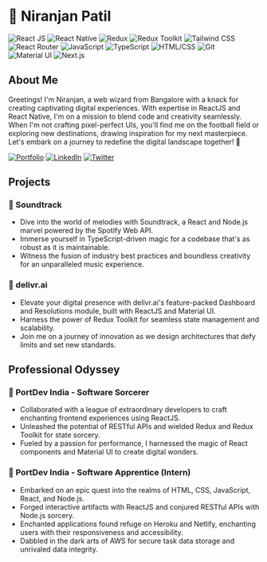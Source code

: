# 🚀 Niranjan Patil

 ![React JS](https://img.shields.io/badge/React%20JS-Expert-purple?style=for-the-badge&logo=react)
 ![React Native](https://img.shields.io/badge/React%20Native-Expert-yellow?style=for-the-badge&logo=react)
 ![Redux](https://img.shields.io/badge/Redux-Intermediate-Violet?style=for-the-badge&logo=redux)
 ![Redux Toolkit](https://img.shields.io/badge/Redux%20Toolkit-Intermediate-darkgreen?style=for-the-badge&logo=redux)
 ![Tailwind CSS](https://img.shields.io/badge/Tailwind%20CSS-Expert-Indigo?style=for-the-badge&logo=tailwind-css)
 ![React Router](https://img.shields.io/badge/React%20Router-Intermediate-blue?style=for-the-badge&logo=react-router)
 ![JavaScript](https://img.shields.io/badge/JavaScript-Expert-red?style=for-the-badge&logo=javascript)
 ![TypeScript](https://img.shields.io/badge/TypeScript-Intermediate-green?style=for-the-badge&logo=typescript)
 ![HTML/CSS](https://img.shields.io/badge/HTML%2FCSS-Expert-purple?style=for-the-badge&logo=html5) 
 ![Git](https://img.shields.io/badge/Git-Expert-red?style=for-the-badge&logo=git)
 ![Material UI](https://img.shields.io/badge/Material%20UI-Intermediate-blue?style=for-the-badge&logo=material-ui)
 ![Next.js](https://img.shields.io/badge/Next.js-Intermediate-yellow?style=for-the-badge&logo=next-js)

##  About Me
Greetings! I'm Niranjan, a web wizard from Bangalore with a knack for creating captivating digital experiences. With expertise in ReactJS and React Native, I'm on a mission to blend code and creativity seamlessly. When I'm not crafting pixel-perfect UIs, you'll find me on the football field or exploring new destinations, drawing inspiration for my next masterpiece. Let's embark on a journey to redefine the digital landscape together! 🌟

[![Portfolio](https://img.shields.io/badge/Portfolio-Website-brightgreen?style=for-the-badge&logo=react)](https://niranjan-patil.vercel.app) [![LinkedIn](https://img.shields.io/badge/LinkedIn-Profile-blue?style=for-the-badge&logo=linkedin)](https://www.linkedin.com/in/heyniranjanpatil) [![Twitter](https://img.shields.io/badge/Twitter-Profile-blue?style=for-the-badge&logo=twitter)](https://twitter.com/heyniranjanp)


## Projects
### 🎵 Soundtrack
- Dive into the world of melodies with Soundtrack, a React and Node.js marvel powered by the Spotify Web API.
- Immerse yourself in TypeScript-driven magic for a codebase that's as robust as it is maintainable.
- Witness the fusion of industry best practices and boundless creativity for an unparalleled music experience.

### 🚀 delivr.ai
- Elevate your digital presence with delivr.ai's feature-packed Dashboard and Resolutions module, built with ReactJS and Material UI.
- Harness the power of Redux Toolkit for seamless state management and scalability.
- Join me on a journey of innovation as we design architectures that defy limits and set new standards.


## Professional Odyssey
### 🌟 PortDev India - Software Sorcerer
- Collaborated with a league of extraordinary developers to craft enchanting frontend experiences using ReactJS.
- Unleashed the potential of RESTful APIs and wielded Redux and Redux Toolkit for state sorcery.
- Fueled by a passion for performance, I harnessed the magic of React components and Material UI to create digital wonders.

### 🔮 PortDev India - Software Apprentice (Intern)
- Embarked on an epic quest into the realms of HTML, CSS, JavaScript, React, and Node.js.
- Forged interactive artifacts with ReactJS and conjured RESTful APIs with Node.js sorcery.
- Enchanted applications found refuge on Heroku and Netlify, enchanting users with their responsiveness and accessibility.
- Dabbled in the dark arts of AWS for secure task data storage and unrivaled data integrity.



